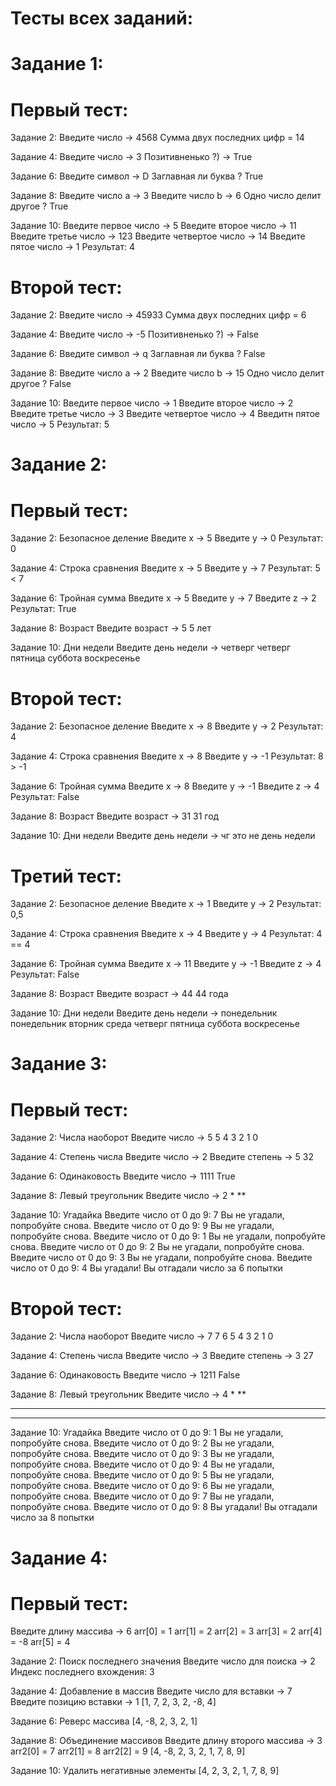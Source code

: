 # Тесты всех заданий:

# Задание 1:

# Первый тест:

Задание 2: Введите число -> 
4568
Сумма двух последних цифр = 14

Задание 4: Введите число -> 
3
Позитивненько ?) -> True

Задание 6: Введите символ -> 
D
Заглавная ли буква ? True

Задание 8: Введите число a -> 
3
Введите число b -> 
6
Одно число делит другое ? True

Задание 10: Введите первое число -> 
5
Введите второе число -> 
11
Введите третье число -> 
123
Введите четвертое число -> 
14
Введите пятое число -> 
1
Результат: 4

# Второй тест:

Задание 2: Введите число -> 
45933 
Сумма двух последних цифр = 6

Задание 4: Введите число -> 
-5
Позитивненько ?) -> False

Задание 6: Введите символ -> 
q
Заглавная ли буква ? False

Задание 8: Введите число a -> 
2
Введите число b -> 
15
Одно число делит другое ? False

Задание 10: Введите первое число -> 
1
Введите второе число -> 
2
Введите третье число -> 
3
Введите четвертое число -> 
4
Введитн пятое число -> 
5
Результат: 5

# Задание 2:

# Первый тест:

Задание 2: Безопасное деление
Введите x -> 5
Введите y -> 0
Результат: 0

Задание 4: Строка сравнения
Введите x -> 5
Введите y -> 7
Результат: 5 < 7

Задание 6: Тройная сумма
Введите x -> 5
Введите y -> 7
Введите z -> 2
Результат: True

Задание 8: Возраст
Введите возраст -> 5
5 лет

Задание 10: Дни недели
Введите день недели -> четверг
четверг
пятница
суббота
воскресенье

# Второй тест:

Задание 2: Безопасное деление
Введите x -> 8
Введите y -> 2
Результат: 4

Задание 4: Строка сравнения
Введите x -> 8
Введите y -> -1
Результат: 8 > -1

Задание 6: Тройная сумма
Введите x -> 8
Введите y -> -1
Введите z -> 4
Результат: False

Задание 8: Возраст
Введите возраст -> 31
31 год

Задание 10: Дни недели
Введите день недели -> чг
это не день недели

# Третий тест:

Задание 2: Безопасное деление
Введите x -> 1 
Введите y -> 2
Результат: 0,5

Задание 4: Строка сравнения
Введите x -> 4
Введите y -> 4
Результат: 4 == 4

Задание 6: Тройная сумма
Введите x -> 11
Введите y -> -1
Введите z -> 4
Результат: False

Задание 8: Возраст
Введите возраст -> 44
44 года

Задание 10: Дни недели
Введите день недели -> понедельник
понедельник
вторник
среда
четверг
пятница
суббота
воскресенье

# Задание 3:

# Первый тест:

Задание 2: Числа наоборот
Введите число -> 5
5 4 3 2 1 0

Задание 4: Степень числа
Введите число -> 2
Введите степень -> 5
32

Задание 6: Одинаковость
Введите число -> 1111
True

Задание 8: Левый треугольник
Введите число -> 2
*
**

Задание 10: Угадайка
Введите число от 0 до 9: 7
Вы не угадали, попробуйте снова.
Введите число от 0 до 9: 9
Вы не угадали, попробуйте снова.
Введите число от 0 до 9: 1
Вы не угадали, попробуйте снова.
Введите число от 0 до 9: 2
Вы не угадали, попробуйте снова.
Введите число от 0 до 9: 3
Вы не угадали, попробуйте снова.
Введите число от 0 до 9: 4
Вы угадали!
Вы отгадали число за 6 попытки

# Второй тест:

Задание 2: Числа наоборот
Введите число -> 7
7 6 5 4 3 2 1 0

Задание 4: Степень числа
Введите число -> 3
Введите степень -> 3
27

Задание 6: Одинаковость
Введите число -> 1211
False

Задание 8: Левый треугольник
Введите число -> 4
*
**
***
****

Задание 10: Угадайка
Введите число от 0 до 9: 1
Вы не угадали, попробуйте снова.
Введите число от 0 до 9: 2
Вы не угадали, попробуйте снова.
Введите число от 0 до 9: 3
Вы не угадали, попробуйте снова.
Введите число от 0 до 9: 4
Вы не угадали, попробуйте снова.
Введите число от 0 до 9: 5
Вы не угадали, попробуйте снова.
Введите число от 0 до 9: 6
Вы не угадали, попробуйте снова.
Введите число от 0 до 9: 7
Вы не угадали, попробуйте снова.
Введите число от 0 до 9: 8
Вы угадали!
Вы отгадали число за 8 попытки

# Задание 4:

# Первый тест:

Введите длину массива ->
6
arr[0] = 1
arr[1] = 2
arr[2] = 3
arr[3] = 2
arr[4] = -8
arr[5] = 4

Задание 2: Поиск последнего значения
Введите число для поиска -> 2
Индекс последнего вхождения: 3

Задание 4: Добавление в массив
Введите число для вставки -> 7
Введите позицию вставки -> 1
[1, 7, 2, 3, 2, -8, 4]

Задание 6: Реверс массива
[4, -8, 2, 3, 2, 1]

Задание 8: Объединение массивов
Введите длину второго массива -> 3  
arr2[0] = 7
arr2[1] = 8
arr2[2] = 9
[4, -8, 2, 3, 2, 1, 7, 8, 9]

Задание 10: Удалить негативные элементы
[4, 2, 3, 2, 1, 7, 8, 9]
